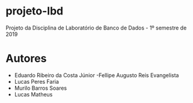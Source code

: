 # projeto-lbd
Projeto da Disciplina de Laboratório de Banco de Dados - 1º semestre de 2019

# Autores
- Eduardo Ribeiro da Costa Júnior
-Fellipe Augusto Reis Evangelista
- Lucas Peres Faria
- Murilo Barros Soares
- Lucas Matheus
